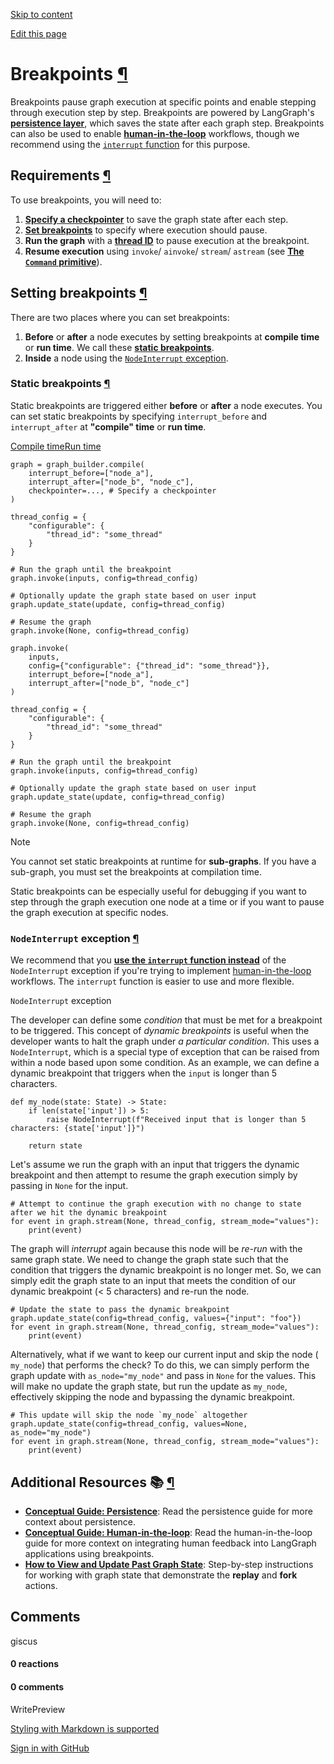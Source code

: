 [Skip to content](https://langchain-ai.github.io/langgraph/concepts/breakpoints/#breakpoints)

[Edit this page](https://github.com/langchain-ai/langgraph/edit/main/docs/docs/concepts/breakpoints.md "Edit this page")

# Breakpoints [¶](https://langchain-ai.github.io/langgraph/concepts/breakpoints/\#breakpoints "Permanent link")

Breakpoints pause graph execution at specific points and enable stepping through execution step by step. Breakpoints are powered by LangGraph's [**persistence layer**](https://langchain-ai.github.io/langgraph/concepts/persistence/), which saves the state after each graph step. Breakpoints can also be used to enable [**human-in-the-loop**](https://langchain-ai.github.io/langgraph/concepts/human_in_the_loop/) workflows, though we recommend using the [`interrupt` function](https://langchain-ai.github.io/langgraph/concepts/human_in_the_loop/#interrupt) for this purpose.

## Requirements [¶](https://langchain-ai.github.io/langgraph/concepts/breakpoints/\#requirements "Permanent link")

To use breakpoints, you will need to:

1. [**Specify a checkpointer**](https://langchain-ai.github.io/langgraph/concepts/persistence/#checkpoints) to save the graph state after each step.
2. [**Set breakpoints**](https://langchain-ai.github.io/langgraph/concepts/breakpoints/#setting-breakpoints) to specify where execution should pause.
3. **Run the graph** with a [**thread ID**](https://langchain-ai.github.io/langgraph/concepts/persistence/#threads) to pause execution at the breakpoint.
4. **Resume execution** using `invoke`/ `ainvoke`/ `stream`/ `astream` (see [**The `Command` primitive**](https://langchain-ai.github.io/langgraph/concepts/human_in_the_loop/#the-command-primitive)).

## Setting breakpoints [¶](https://langchain-ai.github.io/langgraph/concepts/breakpoints/\#setting-breakpoints "Permanent link")

There are two places where you can set breakpoints:

1. **Before** or **after** a node executes by setting breakpoints at **compile time** or **run time**. We call these [**static breakpoints**](https://langchain-ai.github.io/langgraph/concepts/breakpoints/#static-breakpoints).
2. **Inside** a node using the [`NodeInterrupt` exception](https://langchain-ai.github.io/langgraph/concepts/breakpoints/#nodeinterrupt-exception).

### Static breakpoints [¶](https://langchain-ai.github.io/langgraph/concepts/breakpoints/\#static-breakpoints "Permanent link")

Static breakpoints are triggered either **before** or **after** a node executes. You can set static breakpoints by specifying `interrupt_before` and `interrupt_after` at **"compile" time** or **run time**.

[Compile time](https://langchain-ai.github.io/langgraph/concepts/breakpoints/#__tabbed_1_1)[Run time](https://langchain-ai.github.io/langgraph/concepts/breakpoints/#__tabbed_1_2)

```md-code__content
graph = graph_builder.compile(
    interrupt_before=["node_a"],
    interrupt_after=["node_b", "node_c"],
    checkpointer=..., # Specify a checkpointer
)

thread_config = {
    "configurable": {
        "thread_id": "some_thread"
    }
}

# Run the graph until the breakpoint
graph.invoke(inputs, config=thread_config)

# Optionally update the graph state based on user input
graph.update_state(update, config=thread_config)

# Resume the graph
graph.invoke(None, config=thread_config)

```

```md-code__content
graph.invoke(
    inputs,
    config={"configurable": {"thread_id": "some_thread"}},
    interrupt_before=["node_a"],
    interrupt_after=["node_b", "node_c"]
)

thread_config = {
    "configurable": {
        "thread_id": "some_thread"
    }
}

# Run the graph until the breakpoint
graph.invoke(inputs, config=thread_config)

# Optionally update the graph state based on user input
graph.update_state(update, config=thread_config)

# Resume the graph
graph.invoke(None, config=thread_config)

```

Note

You cannot set static breakpoints at runtime for **sub-graphs**.
If you have a sub-graph, you must set the breakpoints at compilation time.

Static breakpoints can be especially useful for debugging if you want to step through the graph execution one
node at a time or if you want to pause the graph execution at specific nodes.

### `NodeInterrupt` exception [¶](https://langchain-ai.github.io/langgraph/concepts/breakpoints/\#nodeinterrupt-exception "Permanent link")

We recommend that you [**use the `interrupt` function instead**](https://langchain-ai.github.io/langgraph/reference/types/#langgraph.types.interrupt) of the `NodeInterrupt` exception if you're trying to implement
[human-in-the-loop](https://langchain-ai.github.io/langgraph/concepts/human_in_the_loop/) workflows. The `interrupt` function is easier to use and more flexible.

`NodeInterrupt` exception

The developer can define some _condition_ that must be met for a breakpoint to be triggered. This concept of _dynamic breakpoints_ is useful when the developer wants to halt the graph under _a particular condition_. This uses a `NodeInterrupt`, which is a special type of exception that can be raised from within a node based upon some condition. As an example, we can define a dynamic breakpoint that triggers when the `input` is longer than 5 characters.

```md-code__content
def my_node(state: State) -> State:
    if len(state['input']) > 5:
        raise NodeInterrupt(f"Received input that is longer than 5 characters: {state['input']}")

    return state

```

Let's assume we run the graph with an input that triggers the dynamic breakpoint and then attempt to resume the graph execution simply by passing in `None` for the input.

```md-code__content
# Attempt to continue the graph execution with no change to state after we hit the dynamic breakpoint
for event in graph.stream(None, thread_config, stream_mode="values"):
    print(event)

```

The graph will _interrupt_ again because this node will be _re-run_ with the same graph state. We need to change the graph state such that the condition that triggers the dynamic breakpoint is no longer met. So, we can simply edit the graph state to an input that meets the condition of our dynamic breakpoint (< 5 characters) and re-run the node.

```md-code__content
# Update the state to pass the dynamic breakpoint
graph.update_state(config=thread_config, values={"input": "foo"})
for event in graph.stream(None, thread_config, stream_mode="values"):
    print(event)

```

Alternatively, what if we want to keep our current input and skip the node ( `my_node`) that performs the check? To do this, we can simply perform the graph update with `as_node="my_node"` and pass in `None` for the values. This will make no update the graph state, but run the update as `my_node`, effectively skipping the node and bypassing the dynamic breakpoint.

```md-code__content
# This update will skip the node `my_node` altogether
graph.update_state(config=thread_config, values=None, as_node="my_node")
for event in graph.stream(None, thread_config, stream_mode="values"):
    print(event)

```

## Additional Resources 📚 [¶](https://langchain-ai.github.io/langgraph/concepts/breakpoints/\#additional-resources "Permanent link")

- [**Conceptual Guide: Persistence**](https://langchain-ai.github.io/langgraph/concepts/persistence/): Read the persistence guide for more context about persistence.
- [**Conceptual Guide: Human-in-the-loop**](https://langchain-ai.github.io/langgraph/concepts/human_in_the_loop/): Read the human-in-the-loop guide for more context on integrating human feedback into LangGraph applications using breakpoints.
- [**How to View and Update Past Graph State**](https://langchain-ai.github.io/langgraph/how-tos/human_in_the_loop/time-travel/): Step-by-step instructions for working with graph state that demonstrate the **replay** and **fork** actions.

## Comments

giscus

#### 0 reactions

#### 0 comments

WritePreview

[Styling with Markdown is supported](https://guides.github.com/features/mastering-markdown/ "Styling with Markdown is supported")

[Sign in with GitHub](https://giscus.app/api/oauth/authorize?redirect_uri=https%3A%2F%2Flangchain-ai.github.io%2Flanggraph%2Fconcepts%2Fbreakpoints%2F)